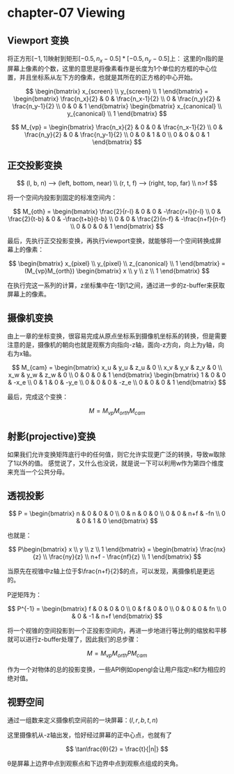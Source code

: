 # chapter-07 Viewing

## Viewport 变换

将正方形$[-1, 1]$映射到矩形$[-0.5, n_x-0.5] * [-0.5, n_y-0.5]$上：
这里的n指的是屏幕上像素的个数，这里的意思是将像素看作是长度为1个单位的方框的中心位置，并且坐标系从左下方的像素，也就是其所在的正方格的中心开始。

$$
\begin{bmatrix}
x_{screen} \\ y_{screen} \\ 1
\end{bmatrix} = \begin{bmatrix}
\frac{n_x}{2} & 0 & \frac{n_x-1}{2} \\
0 & \frac{n_y}{2} & \frac{n_y-1}{2} \\
0 & 0 & 1
\end{bmatrix} \begin{bmatrix}
x_{canonical} \\ y_{canonical} \\ 1
\end{bmatrix}
$$

$$
M_{vp} = \begin{bmatrix}
\frac{n_x}{2} & 0 & 0 & \frac{n_x-1}{2} \\
0 & \frac{n_y}{2} & 0 & \frac{n_y-1}{2} \\
0 & 0 & 1 & 0 \\
0 & 0 & 0 & 1 
\end{bmatrix}
$$


## 正交投影变换

$$
(l, b, n) --> (left, bottom, near) \\
(r, t, f) --> (right, top, far)  \\
n>f
$$


将一个空间内投影到固定的标准空间内：

$$
M_{oth} = \begin{bmatrix}
\frac{2}{r-l} & 0 & 0 & -\frac{r+l}{r-l} \\
0 & \frac{2}{t-b} &  0 & -\frac{t+b}{t-b} \\
0 &  0 & \frac{2}{n-f} & -\frac{n+f}{n-f} \\
0 & 0 & 0 & 1
\end{bmatrix}
$$

最后，先执行正交投影变换，再执行viewport变换，就能够将一个空间转换成屏幕上的像素：

$$
\begin{bmatrix}
x_{pixel} \\ y_{pixel} \\ z_{canonical} \\ 1
\end{bmatrix} = (M_{vp}M_{orth}) \begin{bmatrix}
  x \\ y \\ z \\ 1
\end{bmatrix}
$$

在执行完这一系列的计算，z坐标集中在-1到1之间，通过进一步的z-buffer来获取屏幕上的像素。

## 摄像机变换

由上一章的坐标变换，很容易完成从原点坐标系到摄像机坐标系的转换，但是需要注意的是，摄像机的朝向也就是观察方向指向-z轴，面向-z方向，向上为y轴，向右为x轴。

$$
M_{cam} = \begin{bmatrix}
x_u & y_u & z_u & 0 \\
x_v & y_v & z_v & 0 \\
x_w & y_w & z_w & 0 \\
0 & 0 & 0 & 1
\end{bmatrix} \begin{bmatrix}
  1 & 0 & 0 & -x_e \\
  0 & 1 & 0 & -y_e \\
  0 & 0 & 0 & -z_e \\
  0 & 0 & 0 & 1
\end{bmatrix}
$$

最后，完成这个变换：

$$
M = M_{vp}M_{orth}M_{cam}
$$

## 射影(projective)变换

如果我们允许变换矩阵底行中的任何值，则它允许实现更广泛的转换，导致w取除了1以外的值。
感觉说了，又什么也没说，就是说一下可以利用w作为第四个维度来充当一个公共分母。

## 透视投影

$$
P = \begin{bmatrix}
  n & 0 & 0 & 0 \\
  0 & n & 0 & 0 \\
  0 & 0 & n+f & -fn \\
  0 & 0 & 1 & 0
\end{bmatrix}
$$

也就是：

$$
P\begin{bmatrix}
  x \\ y \\ z \\ 1
\end{bmatrix} = \begin{bmatrix}
  \frac{nx}{z} \\ \frac{ny}{z} \\ n+f - \frac{nf}{z} \\ 1
\end{bmatrix}
$$

当原先在视锥中z轴上位于$\frac{n+f}{2}$的点，可以发现，离摄像机是更远的。

P逆矩阵为：

$$
P^{-1} = \begin{bmatrix}
  f & 0 & 0 & 0 \\
  0 & f & 0 & 0 \\
  0 & 0 & 0 & fn \\
  0 & 0 & -1 & n+f
\end{bmatrix}
$$

将一个视锥的空间投影到一个正投影空间内，再进一步地进行等比例的缩放和平移就可以进行z-buffer处理了，因此我们的总步骤：

$$
M = M_{vp}M_{orth}PM_{cam}
$$

作为一个对物体的总的投影变换，一些API例如opengl会让用户指定n和f为相应的绝对值。

## 视野空间

通过一组数来定义摄像机空间前的一块屏幕：$(l, r, b, t, n)$

这里摄像机从-z轴出发，恰好经过屏幕的正中心点，也就有了

$$
\tan\frac{θ}{2} = \frac{t}{|n|}
$$

θ是屏幕上边界中点到观察点和下边界中点到观察点组成的夹角。
